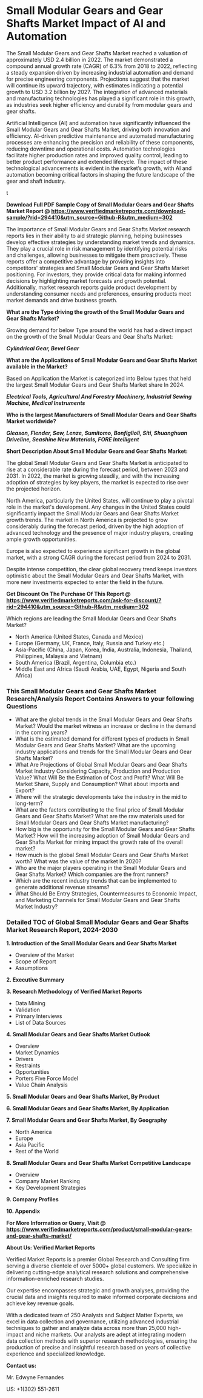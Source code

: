 <meta name="title" content="Global Small Modular Gears and Gear Shafts Market Impact of AI and Automation"><meta name="description" content="The Small Modular Gears and Gear Shafts Market reached a valuation of approximately USD 2.4 billion in 2022. The market demonstrated a compound annual growth rate (CAG"><meta name="title" content="Small Modular Gears and Gear Shafts Market Size, Share, Scope, Trends, Growth, Opportunities, Analysis, Forecast"><h1>Small Modular Gears and Gear Shafts Market Impact of AI and Automation</h1><p>The Small Modular Gears and Gear Shafts Market reached a valuation of approximately USD 2.4 billion in 2022. The market demonstrated a compound annual growth rate (CAGR) of 6.3% from 2018 to 2022, reflecting a steady expansion driven by increasing industrial automation and demand for precise engineering components. Projections suggest that the market will continue its upward trajectory, with estimates indicating a potential growth to USD 3.2 billion by 2027. The integration of advanced materials and manufacturing technologies has played a significant role in this growth, as industries seek higher efficiency and durability from modular gears and gear shafts.</p><p>Artificial Intelligence (AI) and automation have significantly influenced the Small Modular Gears and Gear Shafts Market, driving both innovation and efficiency. AI-driven predictive maintenance and automated manufacturing processes are enhancing the precision and reliability of these components, reducing downtime and operational costs. Automation technologies facilitate higher production rates and improved quality control, leading to better product performance and extended lifecycle. The impact of these technological advancements is evident in the market’s growth, with AI and automation becoming critical factors in shaping the future landscape of the gear and shaft industry.</p>t</p><p id="" class=""><strong>Download Full PDF Sample Copy of Small Modular Gears and Gear Shafts Market Report @ <a href="https://www.verifiedmarketreports.com/download-sample/?rid=294410&utm_source=Github-R&utm_medium=302" target="_blank">https://www.verifiedmarketreports.com/download-sample/?rid=294410&utm_source=Github-R&utm_medium=302</a></strong></p><p>The importance of&nbsp;Small Modular Gears and Gear Shafts Market research reports lies in their ability to aid strategic planning, helping businesses develop effective strategies by understanding market trends and dynamics. They play a crucial role in risk management by identifying potential risks and challenges, allowing businesses to mitigate them proactively. These reports offer a competitive advantage by providing insights into competitors' strategies and Small Modular Gears and Gear Shafts Market positioning. For investors, they provide critical data for making informed decisions by highlighting market forecasts and growth potential. Additionally, market research reports guide product development by understanding consumer needs and preferences, ensuring products meet market demands and drive business growth.</p><p><strong>What are the&nbsp;Type driving the growth of the Small Modular Gears and Gear Shafts Market?</strong></p><p id="" class="">Growing demand for below Type around the world has had a direct impact on the growth of the Small Modular Gears and Gear Shafts Market:</p><em><strong>Cylindrical Gear, Bevel Gear</strong></em></p><strong>What are the&nbsp;Applications&nbsp;of Small Modular Gears and Gear Shafts Market available in the Market?</strong></p><p id="" class="">Based on Application the Market is categorized into Below types that held the largest Small Modular Gears and Gear Shafts Market share In 2024.</p><em><strong>Electrical Tools, Agricultural And Forestry Machinery, Industrial Sewing Machine, Medical Instruments</strong></em></p><strong>Who is the largest Manufacturers of Small Modular Gears and Gear Shafts Market worldwide?</strong></p><p><em><strong>Gleason, Flender, Sew, Lenze, Sumitomo, Bonfiglioli, Siti, Shuanghuan Driveline, Seashine New Materials, FORE Intelligent</strong></em></p><p id="" class=""><strong>Short Description About Small Modular Gears and Gear Shafts Market:</strong></p><p>The global Small Modular Gears and Gear Shafts Market is anticipated to rise at a considerable rate during the forecast period, between 2023 and 2031. In 2022, the market is growing steadily, and with the increasing adoption of strategies by key players, the market is expected to rise over the projected horizon.</p><p>North America, particularly the United States, will continue to play a pivotal role in the market's development. Any changes in the United States could significantly impact the Small Modular Gears and Gear Shafts Market growth trends. The market in North America is projected to grow considerably during the forecast period, driven by the high adoption of advanced technology and the presence of major industry players, creating ample growth opportunities.</p><p>Europe is also expected to experience significant growth in the global market, with a strong CAGR during the forecast period from 2024 to 2031.</p><p>Despite intense competition, the clear global recovery trend keeps investors optimistic about the Small Modular Gears and Gear Shafts Market, with more new investments expected to enter the field in the future.</p><p id="" class=""><strong>Get Discount On The Purchase Of This Report @ <a href="https://www.verifiedmarketreports.com/ask-for-discount/?rid=294410&utm_source=Github-R&utm_medium=302" target="_blank">https://www.verifiedmarketreports.com/ask-for-discount/?rid=294410&utm_source=Github-R&utm_medium=302</a></strong></p>Which regions are leading the Small Modular Gears and Gear Shafts Market?</p><ul><li>North America (United States, Canada and Mexico)</li><li>Europe (Germany, UK, France, Italy, Russia and Turkey etc.)</li><li>Asia-Pacific (China, Japan, Korea, India, Australia, Indonesia, Thailand, Philippines, Malaysia and Vietnam)</li><li>South America (Brazil, Argentina, Columbia etc.)</li><li>Middle East and Africa (Saudi Arabia, UAE, Egypt, Nigeria and South Africa)</li></ul><h3 id="" class="">This Small Modular Gears and Gear Shafts Market Research/Analysis Report Contains Answers to your following Questions</h3><ul><li>What are the global trends in the Small Modular Gears and Gear Shafts Market? Would the market witness an increase or decline in the demand in the coming years?</li><li>What is the estimated demand for different types of products in Small Modular Gears and Gear Shafts Market? What are the upcoming industry applications and trends for the Small Modular Gears and Gear Shafts Market?</li><li>What Are Projections of Global Small Modular Gears and Gear Shafts Market Industry Considering Capacity, Production and Production Value? What Will Be the Estimation of Cost and Profit? What Will Be Market Share, Supply and Consumption? What about imports and Export?</li><li>Where will the strategic developments take the industry in the mid to long-term?</li><li>What are the factors contributing to the final price of Small Modular Gears and Gear Shafts Market? What are the raw materials used for Small Modular Gears and Gear Shafts Market manufacturing?</li><li>How big is the opportunity for the Small Modular Gears and Gear Shafts Market? How will the increasing adoption of Small Modular Gears and Gear Shafts Market for mining impact the growth rate of the overall market?</li><li>How much is the global Small Modular Gears and Gear Shafts Market worth? What was the value of the market In 2020?</li><li>Who are the major players operating in the Small Modular Gears and Gear Shafts Market? Which companies are the front runners?</li><li>Which are the recent industry trends that can be implemented to generate additional revenue streams?</li><li>What Should Be Entry Strategies, Countermeasures to Economic Impact, and Marketing Channels for Small Modular Gears and Gear Shafts Market Industry?</li></ul><h3 id="" class="">Detailed TOC of Global Small Modular Gears and Gear Shafts Market Research Report, 2024-2030</h3><p id="" class=""><strong>1. Introduction of the Small Modular Gears and Gear Shafts Market</strong></p><ul><li>Overview of the Market</li><li>Scope of Report</li><li>Assumptions</li></ul><p id="" class=""><strong>2. Executive Summary</strong></p><p id="" class=""><strong>3. Research Methodology of Verified Market Reports</strong></p><ul><li>Data Mining</li><li>Validation</li><li>Primary Interviews</li><li>List of Data Sources</li></ul><p id="" class=""><strong>4. Small Modular Gears and Gear Shafts Market Outlook</strong></p><ul><li>Overview</li><li>Market Dynamics</li><li>Drivers</li><li>Restraints</li><li>Opportunities</li><li>Porters Five Force Model</li><li>Value Chain Analysis</li></ul><p id="" class=""><strong>5. Small Modular Gears and Gear Shafts Market, By Product</strong></p><p id="" class=""><strong>6. Small Modular Gears and Gear Shafts Market, By Application</strong></p><p id="" class=""><strong>7. Small Modular Gears and Gear Shafts Market, By Geography</strong></p><ul><li>North America</li><li>Europe</li><li>Asia Pacific</li><li>Rest of the World</li></ul><p id="" class=""><strong>8. Small Modular Gears and Gear Shafts Market Competitive Landscape</strong></p><ul><li>Overview</li><li>Company Market Ranking</li><li>Key Development Strategies</li></ul><p id="" class=""><strong>9. Company Profiles</strong></p><p id="" class=""><strong>10. Appendix</strong></p><p id="" class=""><strong>For More Information or Query, Visit @ <a href="https://www.verifiedmarketreports.com/product/small-modular-gears-and-gear-shafts-market/" target="_blank">https://www.verifiedmarketreports.com/product/small-modular-gears-and-gear-shafts-market/</a></strong></p><p id="" class=""><strong>About Us: Verified Market Reports</strong></p><p id="" class="">Verified Market Reports is a premier Global Research and Consulting firm serving a diverse clientele of over 5000+ global customers. We specialize in delivering cutting-edge analytical research solutions and comprehensive information-enriched research studies.</p><p id="" class="">Our expertise encompasses strategic and growth analyses, providing the crucial data and insights required to make informed corporate decisions and achieve key revenue goals.</p><p id="" class="">With a dedicated team of 250 Analysts and Subject Matter Experts, we excel in data collection and governance, utilizing advanced industrial techniques to gather and analyze data across more than 25,000 high-impact and niche markets. Our analysts are adept at integrating modern data collection methods with superior research methodologies, ensuring the production of precise and insightful research based on years of collective experience and specialized knowledge.</p><p id="" class=""><strong>Contact us:</strong></p><p id="" class="">Mr. Edwyne Fernandes</p><p id="" class="">US: +1(302) 551-2611</p>